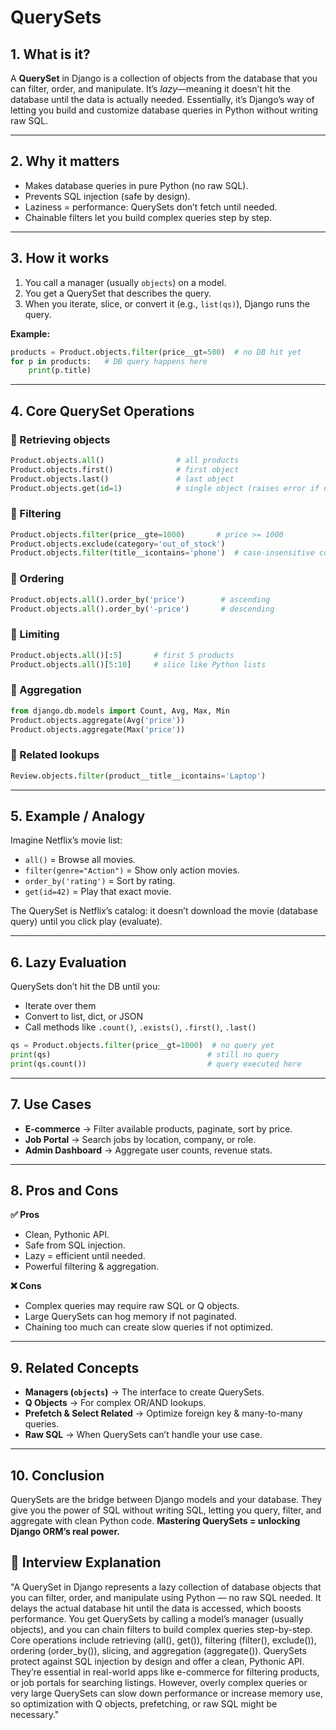 # QuerySets

## 1. What is it?

A **QuerySet** in Django is a collection of objects from the database that you can filter, order, and manipulate. It’s *lazy*—meaning it doesn’t hit the database until the data is actually needed. Essentially, it’s Django’s way of letting you build and customize database queries in Python without writing raw SQL.

---

## 2. Why it matters

- Makes database queries in pure Python (no raw SQL).
- Prevents SQL injection (safe by design).
- Laziness = performance: QuerySets don’t fetch until needed.
- Chainable filters let you build complex queries step by step.

---

## 3. How it works

1. You call a manager (usually `objects`) on a model.
2. You get a QuerySet that describes the query.
3. When you iterate, slice, or convert it (e.g., `list(qs)`), Django runs the query.

**Example:**

```python
products = Product.objects.filter(price__gt=500)  # no DB hit yet
for p in products:   # DB query happens here
    print(p.title)
```

---

## 4. Core QuerySet Operations

### 🔹 Retrieving objects

```python
Product.objects.all()                # all products
Product.objects.first()              # first object
Product.objects.last()               # last object
Product.objects.get(id=1)            # single object (raises error if not found)
```

### 🔹 Filtering

```python
Product.objects.filter(price__gte=1000)       # price >= 1000
Product.objects.exclude(category='out_of_stock')  
Product.objects.filter(title__icontains='phone')  # case-insensitive contains
```

### 🔹 Ordering

```python
Product.objects.all().order_by('price')        # ascending
Product.objects.all().order_by('-price')       # descending
```

### 🔹 Limiting

```python
Product.objects.all()[:5]       # first 5 products
Product.objects.all()[5:10]     # slice like Python lists
```

### 🔹 Aggregation

```python
from django.db.models import Count, Avg, Max, Min
Product.objects.aggregate(Avg('price'))
Product.objects.aggregate(Max('price'))
```

### 🔹 Related lookups

```python
Review.objects.filter(product__title__icontains='Laptop')
```

---

## 5. Example / Analogy

Imagine Netflix’s movie list:

- `all()` = Browse all movies.
- `filter(genre="Action")` = Show only action movies.
- `order_by('rating')` = Sort by rating.
- `get(id=42)` = Play that exact movie.

The QuerySet is Netflix’s catalog: it doesn’t download the movie (database query) until you click play (evaluate).

---

## 6. Lazy Evaluation

QuerySets don’t hit the DB until you:

- Iterate over them
- Convert to list, dict, or JSON
- Call methods like `.count()`, `.exists()`, `.first()`, `.last()`

```python
qs = Product.objects.filter(price__gt=1000)  # no query yet
print(qs)                                   # still no query
print(qs.count())                           # query executed here
```

---

## 7. Use Cases

- **E-commerce** → Filter available products, paginate, sort by price.
- **Job Portal** → Search jobs by location, company, or role.
- **Admin Dashboard** → Aggregate user counts, revenue stats.

---

## 8. Pros and Cons

**✅ Pros**
- Clean, Pythonic API.
- Safe from SQL injection.
- Lazy = efficient until needed.
- Powerful filtering & aggregation.

**❌ Cons**
- Complex queries may require raw SQL or Q objects.
- Large QuerySets can hog memory if not paginated.
- Chaining too much can create slow queries if not optimized.

---

## 9. Related Concepts

- **Managers (`objects`)** → The interface to create QuerySets.
- **Q Objects** → For complex OR/AND lookups.
- **Prefetch & Select Related** → Optimize foreign key & many-to-many queries.
- **Raw SQL** → When QuerySets can’t handle your use case.

---

## 10. Conclusion

QuerySets are the bridge between Django models and your database. They give you the power of SQL without writing SQL, letting you query, filter, and aggregate with clean Python code. **Mastering QuerySets = unlocking Django ORM’s real power.**

## 🧠 Interview Explanation

"A QuerySet in Django represents a lazy collection of database objects that you can filter, order, and manipulate using Python — no raw SQL needed. It delays the actual database hit until the data is accessed, which boosts performance. You get QuerySets by calling a model’s manager (usually objects), and you can chain filters to build complex queries step-by-step. Core operations include retrieving (all(), get()), filtering (filter(), exclude()), ordering (order_by()), slicing, and aggregation (aggregate()). QuerySets protect against SQL injection by design and offer a clean, Pythonic API. They’re essential in real-world apps like e-commerce for filtering products, or job portals for searching listings. However, overly complex queries or very large QuerySets can slow down performance or increase memory use, so optimization with Q objects, prefetching, or raw SQL might be necessary."
